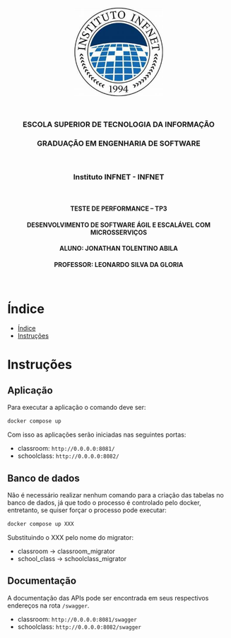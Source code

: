 <p align="center">
    <img src="./docs/logo.jpg" align="center" alt="INFNET logo" title="INFNET" width="200">
</p>

<br>

<div align="center">
    <h3>ESCOLA SUPERIOR DE TECNOLOGIA DA INFORMAÇÃO</h3>
    <h3>GRADUAÇÃO EM ENGENHARIA DE SOFTWARE</h3>
    <br>
    <h3>Instituto INFNET - INFNET</h3>
    <br>
    <h4>TESTE DE PERFORMANCE – TP3</h4>
    <h4>DESENVOLVIMENTO DE SOFTWARE ÁGIL E ESCALÁVEL COM MICROSSERVIÇOS</h4>
    <h4>ALUNO: JONATHAN TOLENTINO ABILA</h4>
    <h4>PROFESSOR: LEONARDO SILVA DA GLORIA</h4>
    <br>
</div>

# Índice
- [Índice](#índice)
- [Instruções](#instruções)

# Instruções

## Aplicação
Para executar a aplicação o comando deve ser:

```bash
docker compose up
```

Com isso as aplicações serão iniciadas nas seguintes portas:

- classroom: `http://0.0.0.0:8081/`
- schoolclass: `http://0.0.0.0:8082/`

## Banco de dados
Não é necessário realizar nenhum comando para a criação das tabelas no banco de dados, já que todo
o processo é controlado pelo docker, entretanto, se quiser forçar o processo pode executar:

```bash
docker compose up XXX
```

Substituindo o XXX pelo nome do migrator:

- classroom -> classroom_migrator
- school_class -> schoolclass_migrator

## Documentação
A documentação das APIs pode ser encontrada em seus respectivos endereços na rota `/swagger`.

- classroom: `http://0.0.0.0:8081/swagger`
- schoolclass: `http://0.0.0.0:8082/swagger`

